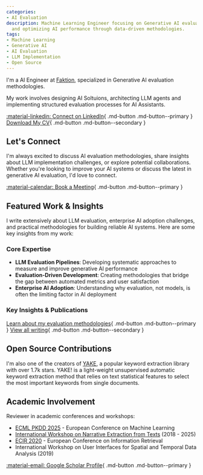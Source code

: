 ```yaml
---
categories:
- AI Evaluation
description: Machine Learning Engineer focusing on Generative AI evaluation, LLM pipelines,
  and optimizing AI performance through data-driven methodologies.
tags:
- Machine Learning
- Generative AI
- AI Evaluation
- LLM Implementation
- Open Source
---
```


I'm a AI Engineer at [Faktion](https://faktion.com/), specialized in Generative AI evaluation methodologies. 

My work involves designing AI Soltuions, architecting LLM agents and implementing structured evaluation processes for AI Assistants.

[:material-linkedin: Connect on LinkedIn](https://www.linkedin.com/in/arianpasquali){ .md-button .md-button--primary }
[Download My CV](cv.pdf){ .md-button .md-button--secondary }

## Let's Connect

I'm always excited to discuss AI evaluation methodologies, share insights about LLM implementation challenges, or explore potential collaborations. Whether you're looking to improve your AI systems or discuss the latest in generative AI evaluation, I'd love to connect.

[:material-calendar: Book a Meeting](http://cal.com/arianpasquali){ .md-button .md-button--primary }

## Featured Work & Insights

I write extensively about LLM evaluation, enterprise AI adoption challenges, and practical methodologies for building reliable AI systems. Here are some key insights from my work:

### Core Expertise
- **LLM Evaluation Pipelines**: Developing systematic approaches to measure and improve generative AI performance
- **Evaluation-Driven Development**: Creating methodologies that bridge the gap between automated metrics and user satisfaction
- **Enterprise AI Adoption**: Understanding why evaluation, not models, is often the limiting factor in AI deployment

### Key Insights & Publications

[Learn about my evaluation methodologies](writing/2025/05/03/my-evaluation-driven-development-journey){ .md-button .md-button--primary }
[View all writing](writing/){ .md-button .md-button--secondary }

## Open Source Contributions

I'm also one of the creators of [YAKE](https://github.com/LIAAD/yake), a popular keyword extraction library with over 1.7k stars. YAKE! is a light-weight unsupervised automatic keyword extraction method that relies on text statistical features to select the most important keywords from single documents.

## Academic Involvement

Reviewer in academic conferences and workshops: 

- [ECML PKDD 2025](https://ecmlpkdd.org/2025/) - European Conference on Machine Learning
- [International Workshop on Narrative Extraction from Texts]((https://text2story25.inesctec.pt/)) (2018 - 2025)
- [ECIR 2020](https://ecir2020.org/) - European Conference on Information Retrieval
- International Workshop on User Interfaces for Spatial and Temporal Data Analysis (2019) 

[:material-email: Google Scholar Profile](https://scholar.google.com/citations?user=_sgWaQQAAAAJ&hl=en){ .md-button .md-button--primary }
